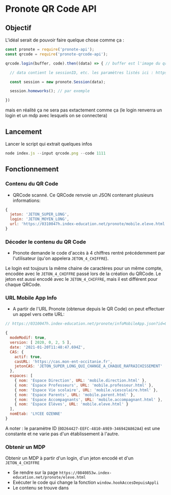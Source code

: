 # Pronote QR Code API

## Objectif

L'idéal serait de pouvoir faire quelque chose comme ça :

```js
const pronote = require('pronote-api');
const qrcode = require('pronote-qrcode-api');

qrcode.login(buffer, code).then((data) => { // buffer est l'image du qrcode, code est le JETON_4_CHIFFRE

  // data contient le sessionID, etc. les paramètres listés ici : https://github.com/Litarvan/pronote-api/blob/master/src/session.js#L28

  const session = new pronote.Session(data); 

  session.homeworks(); // par exemple

})
```

mais en réalité ça ne sera pas extactement comme ça (le login renverra un login et un mdp avec lesquels on se connectera)

## Lancement

Lancer le script qui extrait quelques infos

```js
node index.js --input qrcode.png --code 1111
```

## Fonctionnement

### Contenu du QR Code

* QRCode scanné. Ce QRCode renvoie un JSON contenant plusieurs informations:
```js
{
  jeton: 'JETON_SUPER_LONG',
  login: 'JETON_MOYEN_LONG',
  url: 'https://0310047h.index-education.net/pronote/mobile.eleve.html'
}
```

### Décoder le contenu du QR Code

* Pronote demande le code d'accès à 4 chiffres rentré précédemment par l'utilisateur (qu'on appelera `JETON_4_CHIFFRE`).

Le login est toujours la même chaine de caractères pour un même compte, encodée avec le `JETON_4_CHIFFRE` passé lors de la création du QRCode. Le jeton est aussi encodé avec le `JETON_4_CHIFFRE`, mais il est différent pour chaque QRCode.

### URL Mobile App Info

* A partir de l'URL Pronote (obtenue depuis le QR Code) on peut effectuer un appel vers cette URL:
```js
// https://0310047h.index-education.net/pronote/infoMobileApp.json?id=0D264427-EEFC-4810-A9E9-346942A862A4

{
  modeModif: true,
  version: [ 2020, 0, 2, 5 ],
  date: '2021-01-20T11:48:47.694Z',
  CAS: {
    actif: true,
    casURL: 'https://cas.mon-ent-occitanie.fr',
    jetonCAS: 'JETON_SUPER_LONG_QUI_CHANGE_A_CHAQUE_RAFRAICHISSEMENT'
  },
  espaces: [
    { nom: 'Espace Direction', URL: 'mobile.direction.html' },
    { nom: 'Espace Professeurs', URL: 'mobile.professeur.html' },
    { nom: 'Espace Vie scolaire', URL: 'mobile.viescolaire.html' },
    { nom: 'Espace Parents', URL: 'mobile.parent.html' },
    { nom: 'Espace Accompagnants', URL: 'mobile.accompagnant.html' },
    { nom: 'Espace Élèves', URL: 'mobile.eleve.html' }
  ],
  nomEtab: 'LYCEE OZENNE'
}
```
A noter : le paramètre ID (`0D264427-EEFC-4810-A9E9-346942A862A4`) est une constante et ne varie pas d'un établissement à l'autre.

### Obtenir un MDP

Obtenir un MDP à partir d'un login, d'un jeton encodé et d'un `JETON_4_CHIFFRE`

* Se rendre sur la page `https://0840853w.index-education.net/pronote/eleve.html`
* Exécuter le code qui change la fonction `window.hookAccesDepuisAppli`
* Le contenu se trouve dans 